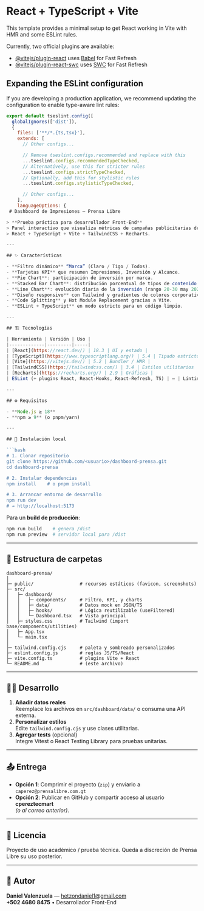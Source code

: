 # React + TypeScript + Vite

This template provides a minimal setup to get React working in Vite with HMR and some ESLint rules.

Currently, two official plugins are available:

- [@vitejs/plugin-react](https://github.com/vitejs/vite-plugin-react/blob/main/packages/plugin-react) uses [Babel](https://babeljs.io/) for Fast Refresh
- [@vitejs/plugin-react-swc](https://github.com/vitejs/vite-plugin-react/blob/main/packages/plugin-react-swc) uses [SWC](https://swc.rs/) for Fast Refresh

## Expanding the ESLint configuration

If you are developing a production application, we recommend updating the configuration to enable type-aware lint rules:

```js
export default tseslint.config([
  globalIgnores(['dist']),
  {
    files: ['**/*.{ts,tsx}'],
    extends: [
      // Other configs...

      // Remove tseslint.configs.recommended and replace with this
      ...tseslint.configs.recommendedTypeChecked,
      // Alternatively, use this for stricter rules
      ...tseslint.configs.strictTypeChecked,
      // Optionally, add this for stylistic rules
      ...tseslint.configs.stylisticTypeChecked,

      // Other configs...
    ],
    languageOptions: {
 # Dashboard de Impresiones – Prensa Libre

> **Prueba práctica para desarrollador Front-End**  
> Panel interactivo que visualiza métricas de campañas publicitarias de **Claro** y **Tigo**.  
> React + TypeScript + Vite + TailwindCSS + Recharts.

---

## ✨ Características

- **Filtro dinámico** “Marca” (Claro / Tigo / Todos).
- **Tarjetas KPI** que resumen Impresiones, Inversión y Alcance.
- **Pie Chart**: participación de inversión por marca.
- **Stacked Bar Chart**: distribución porcentual de tipos de contenido (`text`, `display`, `video`).
- **Line Chart**: evolución diaria de la inversión (rango 20-30 may 2025, 8 puntos).
- **Diseño responsivo** con Tailwind y gradientes de colores corporativos.
- **Code Splitting** y Hot Module Replacement gracias a Vite.
- **ESLint + TypeScript** en modo estricto para un código limpio.

---

## 🏗️ Tecnologías

| Herramienta | Versión | Uso |
|-------------|---------|-----|
| [React](https://react.dev/) | 18.3 | UI y estado |
| [TypeScript](https://www.typescriptlang.org/) | 5.4 | Tipado estricto |
| [Vite](https://vitejs.dev/) | 5.2 | Bundler / HMR |
| [TailwindCSS](https://tailwindcss.com/) | 3.4 | Estilos utilitarios |
| [Recharts](https://recharts.org/) | 2.9 | Gráficas |
| ESLint (+ plugins React, React-Hooks, React-Refresh, TS) | — | Linting |

---

## ⚙️ Requisitos

- **Node.js ≥ 18**  
- **npm ≥ 9** (o pnpm/yarn)

---

## 🚀 Instalación local

```bash
# 1. Clonar repositorio
git clone https://github.com/<usuario>/dashboard-prensa.git
cd dashboard-prensa

# 2. Instalar dependencias
npm install    # o pnpm install

# 3. Arrancar entorno de desarrollo
npm run dev
# → http://localhost:5173
```

Para un **build de producción**:

```bash
npm run build    # genera /dist
npm run preview  # servidor local para /dist
```

---

## 📂 Estructura de carpetas

```
dashboard-prensa/
│
├─ public/                 # recursos estáticos (favicon, screenshots)
├─ src/
│   ├─ dashboard/
│   │   ├─ components/     # Filtro, KPI, y charts
│   │   ├─ data/           # Datos mock en JSON/TS
│   │   ├─ hooks/          # Lógica reutilizable (useFiltered)
│   │   └─ Dashboard.tsx   # Vista principal
│   ├─ styles.css          # Tailwind (import base/components/utilities)
│   ├─ App.tsx
│   └─ main.tsx
│
├─ tailwind.config.cjs     # paleta y sombreado personalizados
├─ eslint.config.js        # reglas JS/TS/React
├─ vite.config.ts          # plugins Vite + React
└─ README.md               # (este archivo)
```

---

## 🧑‍💻 Desarrollo

1. **Añadir datos reales**  
   Reemplace los archivos en `src/dashboard/data/` o consuma una API externa.
2. **Personalizar estilos**  
   Edite `tailwind.config.cjs` y use clases utilitarias.
3. **Agregar tests** (opcional)  
   Integre Vitest o React Testing Library para pruebas unitarias.

---

## 📤 Entrega

* **Opción 1**: Comprimir el proyecto (`zip`) y enviarlo a  
  `caperez@prensalibre.com.gt`  
* **Opción 2**: Publicar en GitHub y compartir acceso al usuario **cpereztecmart**  
  *(o al correo anterior)*.

---

## 📄 Licencia

Proyecto de uso académico / prueba técnica. Queda a discreción de Prensa Libre su uso posterior.

---

## 🙋 Autor

**Daniel Valenzuela** — [hetzondaniel1@gmail.com](mailto:hetzondaniel1@gmail.com)  
**+502 4680 8475** • Desarrollador Front-End
